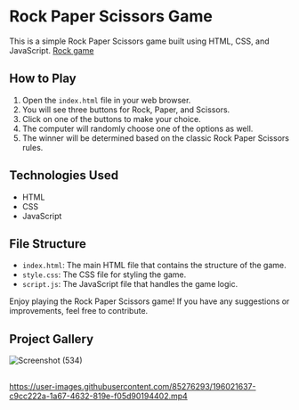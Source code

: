 # Rock Paper Scissors Game

This is a simple Rock Paper Scissors game built using HTML, CSS, and JavaScript.
[Rock game](https://Jagrati1213.github.io/rock-paper-scissor)

## How to Play
1. Open the `index.html` file in your web browser.
2. You will see three buttons for Rock, Paper, and Scissors.
3. Click on one of the buttons to make your choice.
4. The computer will randomly choose one of the options as well.
5. The winner will be determined based on the classic Rock Paper Scissors rules.

## Technologies Used
- HTML
- CSS
- JavaScript

## File Structure
- `index.html`: The main HTML file that contains the structure of the game.
- `style.css`: The CSS file for styling the game.
- `script.js`: The JavaScript file that handles the game logic.

Enjoy playing the Rock Paper Scissors game! If you have any suggestions or improvements, feel free to contribute. 
## Project Gallery
![Screenshot (534)](https://user-images.githubusercontent.com/85276293/196021551-7e3d18f5-f7e1-4526-885c-9d26feca6f7e.png)

## 
https://user-images.githubusercontent.com/85276293/196021637-c9cc222a-1a67-4632-819e-f05d90194402.mp4

